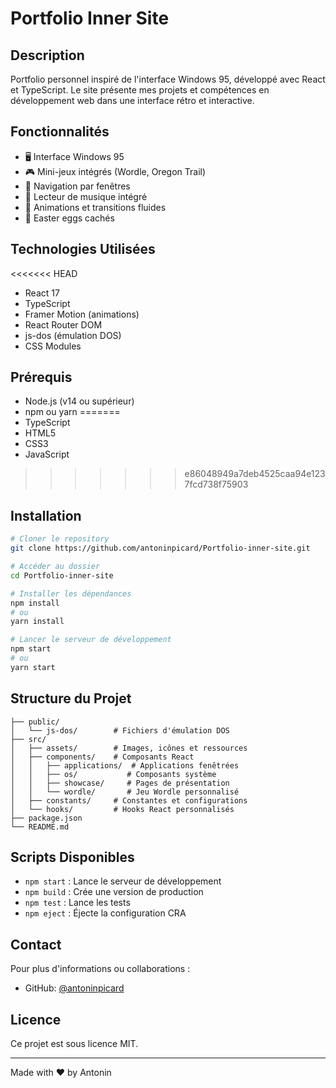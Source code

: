 # Portfolio Inner Site

## Description
Portfolio personnel inspiré de l'interface Windows 95, développé avec React et TypeScript. Le site présente mes projets et compétences en développement web dans une interface rétro et interactive.

## Fonctionnalités
- 🖥️ Interface Windows 95
- 🎮 Mini-jeux intégrés (Wordle, Oregon Trail)
- 📂 Navigation par fenêtres
- 🎵 Lecteur de musique intégré
- 🎨 Animations et transitions fluides
- 💾 Easter eggs cachés

## Technologies Utilisées
<<<<<<< HEAD
- React 17
- TypeScript
- Framer Motion (animations)
- React Router DOM
- js-dos (émulation DOS)
- CSS Modules

## Prérequis
- Node.js (v14 ou supérieur)
- npm ou yarn
=======
- TypeScript
- HTML5
- CSS3
- JavaScript
>>>>>>> e86048949a7deb4525caa94e1237fcd738f75903

## Installation
```bash
# Cloner le repository
git clone https://github.com/antoninpicard/Portfolio-inner-site.git

# Accéder au dossier
cd Portfolio-inner-site

# Installer les dépendances
npm install
# ou
yarn install

# Lancer le serveur de développement
npm start
# ou
yarn start
```

## Structure du Projet
```
├── public/
│   └── js-dos/        # Fichiers d'émulation DOS
├── src/
│   ├── assets/        # Images, icônes et ressources
│   ├── components/    # Composants React
│   │   ├── applications/  # Applications fenêtrées
│   │   ├── os/           # Composants système
│   │   ├── showcase/     # Pages de présentation
│   │   └── wordle/       # Jeu Wordle personnalisé
│   ├── constants/     # Constantes et configurations
│   └── hooks/         # Hooks React personnalisés
├── package.json
└── README.md
```

## Scripts Disponibles
- `npm start` : Lance le serveur de développement
- `npm build` : Crée une version de production
- `npm test` : Lance les tests
- `npm eject` : Éjecte la configuration CRA

## Contact
Pour plus d'informations ou collaborations :
- GitHub: [@antoninpicard](https://github.com/antoninpicard)

## Licence
Ce projet est sous licence MIT.

---
Made with ❤️ by Antonin
